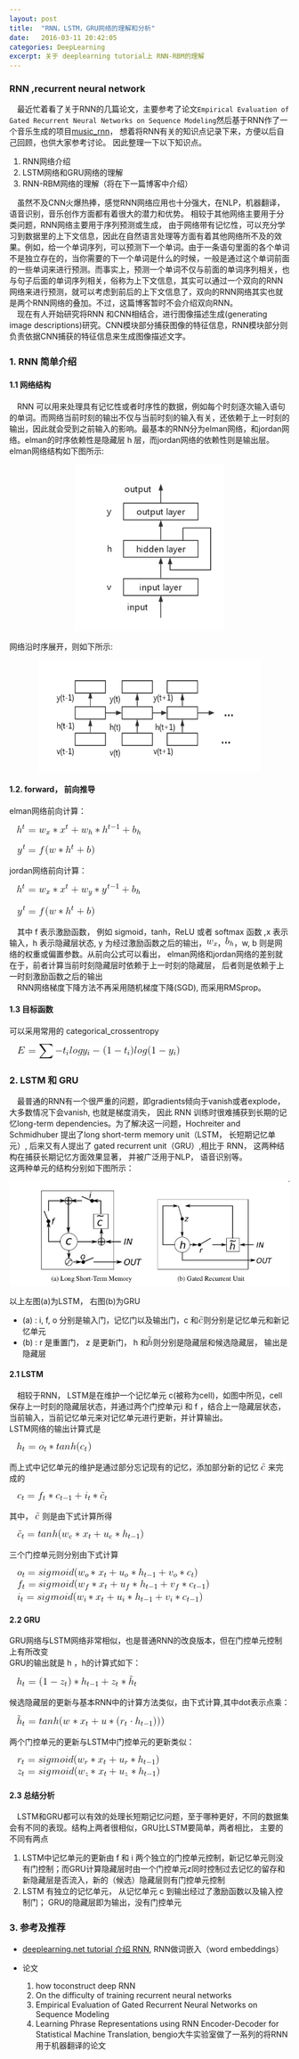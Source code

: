 ```yaml
---
layout: post
title:  "RNN，LSTM，GRU网络的理解和分析"
date:   2016-03-11 20:42:05
categories: DeepLearning
excerpt: 关于 deeplearning tutorial上 RNN-RBM的理解
---
```


### RNN ,recurrent neural network
&emsp;最近忙着看了关于RNN的几篇论文，主要参考了论文`Empirical Evaluation of Gated Recurrent Neural Networks on Sequence Modeling`然后基于RNN作了一个音乐生成的项目[music_rnn](https://github.com/chengjunwen/music_rnn)， 想着将RNN有关的知识点记录下来，方便以后自己回顾，也供大家参考讨论。 因此整理一下以下知识点。   
1. RNN网络介绍  
2. LSTM网络和GRU网络的理解  
3. RNN-RBM网络的理解（将在下一篇博客中介绍）  

&emsp;虽然不及CNN火爆热捧，感觉RNN网络应用也十分强大，在NLP，机器翻译，语音识别，音乐创作方面都有着很大的潜力和优势。 相较于其他网络主要用于分类问题，RNN网络主要用于序列预测或生成， 由于网络带有记忆性，可以充分学习到数据里的上下文信息，因此在自然语言处理等方面有着其他网络所不及的效果。例如，给一个单词序列，可以预测下一个单词。由于一条语句里面的各个单词不是独立存在的，当你需要的下一个单词是什么的时候，一般是通过这个单词前面的一些单词来进行预测。而事实上，预测一个单词不仅与前面的单词序列相关，也与句子后面的单词序列相关，俗称为上下文信息，其实可以通过一个双向的RNN网络来进行预测，就可以考虑到前后的上下文信息了，双向的RNN网络其实也就是两个RNN网络的叠加。不过，这篇博客暂时不会介绍双向RNN。   
&emsp;现在有人开始研究将RNN 和CNN相结合，进行图像描述生成(generating image descriptions)研究。CNN模块部分捕获图像的特征信息，RNN模块部分则负责依据CNN捕获的特征信息来生成图像描述文字。

### 1. RNN 简单介绍

#### 1.1 网络结构

&emsp;RNN 可以用来处理具有记忆性或者时序性的数据，例如每个时刻逐次输入语句的单词。而网络当前时刻的输出不仅与当前时刻的输入有关，还依赖于上一时刻的输出，因此就会受到之前输入的影响。最基本的RNN分为elman网络，和jordan网络。elman的时序依赖性是隐藏层 h 层，而jordan网络的依赖性则是输出层。    
  elman网络结构如下图所示:  
<p align="center">   
	<img src="/images/rnn/rnn.png" height="300" weight="200" alt="rnn">  
</p>
  网络沿时序展开，则如下所示:   
<p align="center"><img src="/images/rnn/rnn-unfolded.png" height="200" width="400"></p>

#### 1.2. forward， 前向推导

elman网络前向计算：  
   
 &emsp;![computeh1](/images/rnn/computeh1.png)  

 &emsp;![computehy](/images/rnn/computey.png)  



jordan网络前向计算： 

 &emsp;![computeh2](/images/rnn/computeh2.png)  
 
 &emsp;![computehy](/images/rnn/computey.png)  

 
 &emsp;其中 f 表示激励函数， 例如 sigmoid，tanh，ReLU 或者 softmax 函数 ,x 表示输入，h 表示隐藏层状态, y 为经过激励函数之后的输出，![w](/images/rnn/wx.png)，![b](/images/rnn/bh.png)，w, b 则是网络的权重或偏置参数。从前向公式可以看出， elman网络和jordan网络的差别就在于，前者计算当前时刻隐藏层时依赖于上一时刻的隐藏层， 后者则是依赖于上一时刻激励函数之后的输出  
 &emsp;RNN网络梯度下降方法不再采用随机梯度下降(SGD), 而采用RMSprop。  

#### 1.3 目标函数

可以采用常用的 categorical_crossentropy  

&emsp;![cost](/images/rnn/cost.png)  


### 2. LSTM 和 GRU

&emsp;最普通的RNN有一个很严重的问题，即gradients倾向于vanish或者explode， 大多数情况下会vanish, 也就是梯度消失， 因此 RNN 训练时很难捕获到长期的记忆long-term dependencies。为了解决这一问题，Hochreiter and Schmidhuber 提出了long short-term memory unit（LSTM， 长短期记忆单元）, 后来又有人提出了 gated recurrent unit（GRU）,相比于 RNN， 这两种结构在捕获长期记忆方面效果显著， 并被广泛用于NLP， 语音识别等。  
这两种单元的结构分别如下图所示：  

<p align="center"><img src="/images/rnn/lstm_gru.png"></p>

以上左图(a)为LSTM， 右图(b)为GRU  

* (a) : i, f, o 分别是输入门，记忆门以及输出门，c 和![c1](/images/rnn/cc.png)则分别是记忆单元和新记忆单元  
* (b) : r 是重置门， z 是更新门， h 和![h1](/images/rnn/hh.png)则分别是隐藏层和候选隐藏层， 输出是隐藏层  

#### 2.1 LSTM 
	
&emsp;相较于RNN， LSTM是在维护一个记忆单元 c(被称为cell)，如图中所见，cell保存上一时刻的隐藏层状态，并通过两个门控单元i 和 f ，结合上一隐藏层状态，当前输入，当前记忆单元来对记忆单元进行更新，并计算输出。  
LSTM网络的输出计算式是  

&emsp;![cc](/images/rnn/computehh.png)  

而上式中记忆单元的维护是通过部分忘记现有的记忆，添加部分新的记忆 ![c1](/images/rnn/cc.png) 来完成的  

&emsp;![cc](/images/rnn/computec.png)  

其中， ![c1](/images/rnn/cc.png) 则是由下式计算所得  

&emsp;![cc](/images/rnn/computecc.png)  

三个门控单元则分别由下式计算  

&emsp;![cc](/images/rnn/computeo.png)  
&emsp;![cc](/images/rnn/computef.png)  
&emsp;![cc](/images/rnn/computei.png)  

#### 2.2 GRU

GRU网络与LSTM网络非常相似，也是普通RNN的改良版本，但在门控单元控制上有所改变    
GRU的输出就是 h ，h的计算式如下：  

&emsp;![cc](/images/rnn/computegh.png)  

候选隐藏层的更新与基本RNN中的计算方法类似，由下式计算,其中dot表示点乘：  

&emsp;![cc](/images/rnn/computeghh.png)  

两个门控单元的更新与LSTM中门控单元的更新类似：  

&emsp;![cc](/images/rnn/computer.png)  
&emsp;![cc](/images/rnn/computez.png)  

#### 2.3 总结分析

&emsp;LSTM和GRU都可以有效的处理长短期记忆问题，至于哪种更好，不同的数据集会有不同的表现。结构上两者很相似，GRU比LSTM要简单，两者相比， 主要的不同有两点  

1. LSTM中记忆单元的更新由 f 和 i 两个独立的门控单元控制，新记忆单元则没有门控制；而GRU计算隐藏层时由一个门控单元z同时控制过去记忆的留存和新隐藏层是否流入，新的（候选）隐藏层则有门控单元控制  
2. LSTM 有独立的记忆单元， 从记忆单元 c 到输出经过了激励函数以及输入控制门； GRU的隐藏层即为输出，没有门控单元

### 3. 参考及推荐

* [deeplearning.net tutorial 介绍 RNN](http://deeplearning.net/tutorial/rnnslu.html), RNN做词嵌入（word embeddings）  
*  论文  

	1. how toconstruct deep RNN  
	2. On the difficulty of training recurrent neural networks  
	3. Empirical Evaluation of Gated Recurrent Neural Networks on Sequence Modeling  
	4. Learning Phrase Representations using RNN Encoder-Decoder for Statistical Machine Translation, bengio大牛实验室做了一系列的将RNN用于机器翻译的论文  
